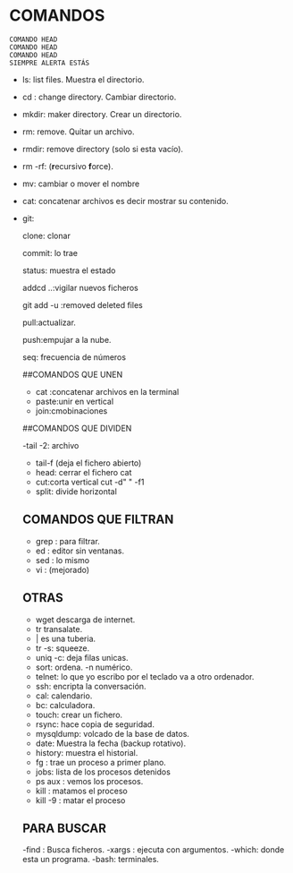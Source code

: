 # COMANDOS

```
COMANDO HEAD 
COMANDO HEAD
COMANDO HEAD
SIEMPRE ALERTA ESTÁS
```

- ls: list files. Muestra el directorio.
- cd : change directory. Cambiar directorio.
- mkdir: maker directory. Crear un directorio.
- rm: remove. Quitar un archivo.
- rmdir: remove directory (solo si esta vacío).
- rm -rf: (**r**ecursivo **f**orce).
- mv: cambiar o mover el nombre
- cat: concatenar archivos es decir mostrar su contenido.


- git: 

  	clone: clonar 
    
    commit: lo trae

  	status: muestra el estado

  	addcd ..:vigilar nuevos ficheros

  	git add -u :removed deleted files

  	pull:actualizar.

  	push:empujar a la nube.

  	seq: frecuencia de números

    ##COMANDOS QUE UNEN

  	- cat :concatenar archivos en la terminal
    - paste:unir en vertical
    - join:cmobinaciones

  	##COMANDOS QUE DIVIDEN

  	-tail -2: archivo
    - tail-f (deja el fichero abierto)
    - head: cerrar el fichero cat
    - cut:corta vertical cut -d" " -f1
    - split: divide horizontal

    ## COMANDOS QUE FILTRAN
    - grep : para filtrar.
    - ed : editor sin ventanas.
    - sed : lo mismo
    - vi : (mejorado)

    ## OTRAS
    - wget descarga de internet.
    - tr transalate.
    - | es una tuberia.
    - tr -s: squeeze.
    - uniq -c: deja filas unicas.
    - sort: ordena. -n numérico.
    - telnet: lo que yo escribo por el teclado va a otro ordenador.
    - ssh: encripta la conversación.
    - cal: calendario.
    - bc: calculadora.
    - touch: crear un fichero.
    - rsync: hace copia de seguridad.
    - mysqldump: volcado de la base de datos.
    - date: Muestra la fecha (backup rotativo).
    - history: muestra el historial.
    - fg <n> : trae un proceso a primer plano.
    - jobs: lista de los procesos detenidos
    - ps aux : vemos los procesos.
    - kill <pid>: matamos el proceso
    - kill -9 <pid>: matar el proceso

    ## PARA BUSCAR
    -find : Busca ficheros.
    -xargs : ejecuta con argumentos.
    -which: donde esta un programa.
    -bash: terminales.
